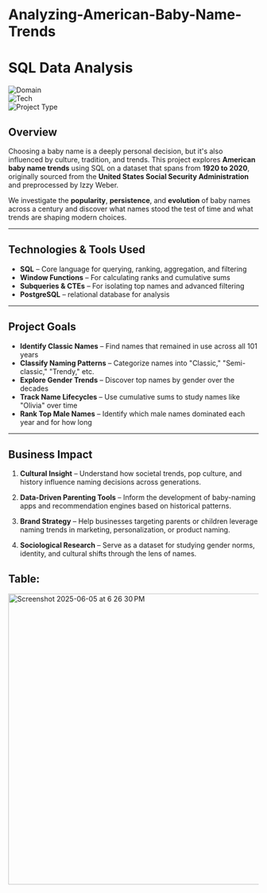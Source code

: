 
# Analyzing-American-Baby-Name-Trends

# SQL Data Analysis

![Domain](https://img.shields.io/badge/Domain-Sociology-blue?style=for-the-badge)  
![Tech](https://img.shields.io/badge/Tech-SQL-green?style=for-the-badge)  
![Project Type](https://img.shields.io/badge/Type-Trend%20Analysis-yellow?style=for-the-badge)

## Overview

Choosing a baby name is a deeply personal decision, but it's also influenced by culture, tradition, and trends. This project explores **American baby name trends** using SQL on a dataset that spans from **1920 to 2020**, originally sourced from the **United States Social Security Administration** and preprocessed by Izzy Weber.

We investigate the **popularity**, **persistence**, and **evolution** of baby names across a century and discover what names stood the test of time and what trends are shaping modern choices.

---

## Technologies & Tools Used

- **SQL** – Core language for querying, ranking, aggregation, and filtering  
- **Window Functions** – For calculating ranks and cumulative sums  
- **Subqueries & CTEs** – For isolating top names and advanced filtering  
- **PostgreSQL** – relational database  for analysis  


---

## Project Goals

- **Identify Classic Names** – Find names that remained in use across all 101 years  
- **Classify Naming Patterns** – Categorize names into "Classic," "Semi-classic," "Trendy," etc.  
- **Explore Gender Trends** – Discover top names by gender over the decades  
- **Track Name Lifecycles** – Use cumulative sums to study names like "Olivia" over time  
- **Rank Top Male Names** – Identify which male names dominated each year and for how long  

---

## Business Impact

1. **Cultural Insight** – Understand how societal trends, pop culture, and history influence naming decisions across generations.

2. **Data-Driven Parenting Tools** – Inform the development of baby-naming apps and recommendation engines based on historical patterns.

3. **Brand Strategy** – Help businesses targeting parents or children leverage naming trends in marketing, personalization, or product naming.

4. **Sociological Research** – Serve as a dataset for studying gender norms, identity, and cultural shifts through the lens of names.

## Table:

<img width="585" alt="Screenshot 2025-06-05 at 6 26 30 PM" src="https://github.com/user-attachments/assets/4056cee1-edf2-444d-83c4-114e4f4c5a66" />




